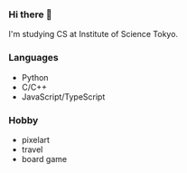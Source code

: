 ### Hi there 👋
I'm studying CS at Institute of Science Tokyo.

### Languages
- Python
- C/C++
- JavaScript/TypeScript

### Hobby
- pixelart
- travel
- board game

<!--
**NapoliN/NapoliN** is a ✨ _special_ ✨ repository because its `README.md` (this file) appears on your GitHub profile.

Here are some ideas to get you started:

- 🔭 I’m currently working on ...
- 🌱 I’m currently learning ...
- 👯 I’m looking to collaborate on ...
- 🤔 I’m looking for help with ...
- 💬 Ask me about ...
- 📫 How to reach me: ...
- 😄 Pronouns: ...
- ⚡ Fun fact: ...
-->
